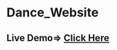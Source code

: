 # Dance_Website

## Live Demo=> <a href="https://sannidhya-kushwaha.github.io/Dance_Website/">Click Here</a>
